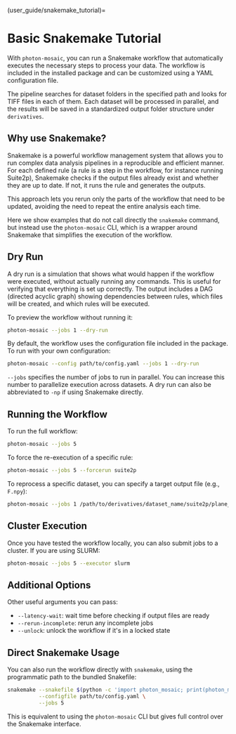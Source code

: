 (user_guide/snakemake_tutorial)=
# Basic Snakemake Tutorial

With `photon-mosaic`, you can run a Snakemake workflow that automatically executes the necessary steps to process your data. The workflow is included in the installed package and can be customized using a YAML configuration file.

The pipeline searches for dataset folders in the specified path and looks for TIFF files in each of them. Each dataset will be processed in parallel, and the results will be saved in a standardized output folder structure under `derivatives`.

## Why use Snakemake?

Snakemake is a powerful workflow management system that allows you to run complex data analysis pipelines in a reproducible and efficient manner. For each defined rule (a rule is a step in the workflow, for instance running Suite2p), Snakemake checks if the output files already exist and whether they are up to date. If not, it runs the rule and generates the outputs.

This approach lets you rerun only the parts of the workflow that need to be updated, avoiding the need to repeat the entire analysis each time.

Here we show examples that do not call directly the `snakemake` command, but instead use the `photon-mosaic` CLI, which is a wrapper around Snakemake that simplifies the execution of the workflow.

## Dry Run
A dry run is a simulation that shows what would happen if the workflow were executed, without actually running any commands. This is useful for verifying that everything is set up correctly. The output includes a DAG (directed acyclic graph) showing dependencies between rules, which files will be created, and which rules will be executed.

To preview the workflow without running it:

```bash
photon-mosaic --jobs 1 --dry-run
```

By default, the workflow uses the configuration file included in the package. To run with your own configuration:

```bash
photon-mosaic --config path/to/config.yaml --jobs 1 --dry-run
```

`--jobs` specifies the number of jobs to run in parallel. You can increase this number to parallelize execution across datasets. A dry run can also be abbreviated to `-np` if using Snakemake directly.

## Running the Workflow

To run the full workflow:

```bash
photon-mosaic --jobs 5
```

To force the re-execution of a specific rule:

```bash
photon-mosaic --jobs 5 --forcerun suite2p
```

To reprocess a specific dataset, you can specify a target output file (e.g., `F.npy`):

```bash
photon-mosaic --jobs 1 /path/to/derivatives/dataset_name/suite2p/plane_0/F.npy
```

## Cluster Execution

Once you have tested the workflow locally, you can also submit jobs to a cluster. If you are using SLURM:

```bash
photon-mosaic --jobs 5 --executor slurm
```

## Additional Options

Other useful arguments you can pass:

- `--latency-wait`: wait time before checking if output files are ready
- `--rerun-incomplete`: rerun any incomplete jobs
- `--unlock`: unlock the workflow if it's in a locked state

## Direct Snakemake Usage

You can also run the workflow directly with `snakemake`, using the programmatic path to the bundled Snakefile:

```bash
snakemake --snakefile $(python -c 'import photon_mosaic; print(photon_mosaic.get_snakefile_path())') \
          --configfile path/to/config.yaml \
          --jobs 5
```

This is equivalent to using the `photon-mosaic` CLI but gives full control over the Snakemake interface.
